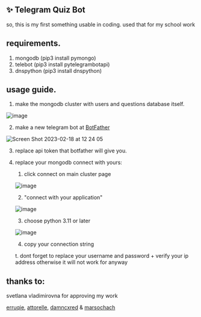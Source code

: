## ✨ Telegram Quiz Bot

so, this is my first something usable in coding.
used that for my school work

## requirements.
1. mongodb (pip3 install pymongo)
2. telebot (pip3 install pytelegrambotapi)
3. dnspython (pip3 install dnspython)

## usage guide.
1) make the mongodb cluster with users and questions database itself.


![image](https://user-images.githubusercontent.com/90852312/219847429-82a21951-a6a5-4bf8-a254-53f847b9c361.png)

2) make a new telegram bot at [BotFather](https://t.me/botfather)

![Screen Shot 2023-02-18 at 12 24 05](https://user-images.githubusercontent.com/90852312/219847658-262b4b9b-7a37-4677-99c1-049ccc5cca02.png)

3) replace api token that botfather will give you.

4) replace your mongodb connect with yours:
      1. click connect on main cluster page
      
      ![image](https://user-images.githubusercontent.com/90852312/219847782-c6880a1d-a62f-45f2-9fb2-43f58d19747c.png)
      
      2. "connect with your application"
      
      ![image](https://user-images.githubusercontent.com/90852312/219847819-b441f6fe-50e6-4d58-8c1c-6154d0af0988.png)
      
      3. choose python 3.11 or later
      
      ![image](https://user-images.githubusercontent.com/90852312/219847871-ad19f495-510f-4fd6-b3a5-297d6f969abc.png)
      
    
      4. copy your connection string 

      t. dont forget to replace your username and password + verify your ip address
      otherwise it will not work for anyway

## thanks to:
svetlana vladimirovna for approving my work

[erruqie](https://t.me/cl0wnl3ss), [attorelle](https://github.com/attorelle), [damncxred](https://t.me/notcxbio) & [marsochach](https://t.me/marsochat)


